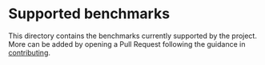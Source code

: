 # Supported benchmarks

This directory contains the benchmarks currently supported by the project. More can be added by opening a Pull Request following the guidance in [contributing](../docs/contributing.md).
